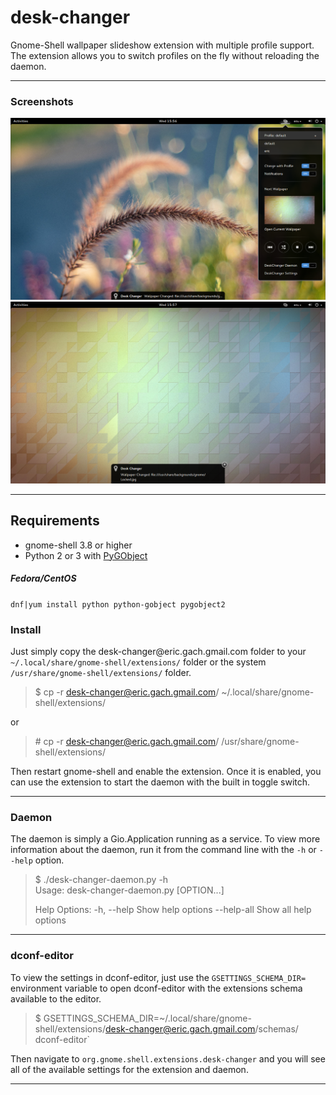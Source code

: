 # desk-changer

Gnome-Shell wallpaper slideshow extension with multiple profile support. The extension allows you to switch profiles
on the fly without reloading the daemon.

---

### Screenshots

![Screenshot-1](./screenshot-1.png?raw=true "Screenshot of menu")
![Screenshot-2](./screenshot-2.png?raw=true "Screenshot of notification")

---

## Requirements

* gnome-shell 3.8 or higher
* Python 2 or 3 with [PyGObject](https://wiki.gnome.org/action/show/Projects/PyGObject?action=show&redirect=PyGObject)

##### Fedora/CentOS
`dnf|yum install python python-gobject pygobject2`

### Install

Just simply copy the desk-changer&commat;eric.gach.gmail.com folder to your `~/.local/share/gnome-shell/extensions/`
folder or the system `/usr/share/gnome-shell/extensions/` folder.

>$ cp -r desk-changer@eric.gach.gmail.com/ ~/.local/share/gnome-shell/extensions/

or

>\# cp -r desk-changer@eric.gach.gmail.com/ /usr/share/gnome-shell/extensions/

Then restart gnome-shell and enable the extension. Once it is enabled, you can use the extension to start the daemon
with the built in toggle switch.

---

### Daemon

The daemon is simply a Gio.Application running as a service. To view more information about the daemon, run it from the
command line with the `-h` or `--help` option.

>$ ./desk-changer-daemon.py -h  
>Usage:
>  desk-changer-daemon.py [OPTION...]
>
>Help Options:
>  -h, --help                Show help options
>  --help-all                Show all help options
>

---

### dconf-editor

To view the settings in dconf-editor, just use the `GSETTINGS_SCHEMA_DIR=` environment variable to open dconf-editor
with the extensions schema available to the editor.

>$ GSETTINGS_SCHEMA_DIR=~/.local/share/gnome-shell/extensions/desk-changer@eric.gach.gmail.com/schemas/ dconf-editor`

Then navigate to `org.gnome.shell.extensions.desk-changer` and you will see all of the available settings for the
extension and daemon.

---
